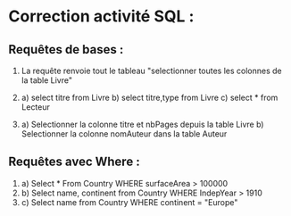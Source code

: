 # Correction activité SQL :

## Requêtes de bases :

1. La requête renvoie tout le tableau
"selectionner toutes les colonnes de la table Livre"

2. 
	a) select titre from Livre
	b) select titre,type from Livre
	c) select * from Lecteur

3. 
	a) Selectionner la colonne titre et nbPages depuis
	la table Livre
	b) Selectionner la colonne nomAuteur dans la table Auteur
	
## Requêtes avec Where :

1. a) Select * From Country WHERE surfaceArea > 100000
2. b) Select name, continent from Country WHERE IndepYear > 1910 
3. c) Select name from Country WHERE continent = "Europe"


​	